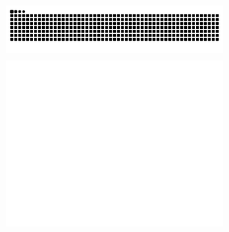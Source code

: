 <picture>
  <source media="(prefers-color-scheme: dark)" srcset="https://raw.githubusercontent.com/ZhiJingHub/ZhiJingHub/output/github-contribution-grid-snake-dark.svg">
  <source media="(prefers-color-scheme: light)" srcset="https://raw.githubusercontent.com/ZhiJingHub/ZhiJingHub/output/github-contribution-grid-snake.svg">
  <img alt="github contribution grid snake animation" src="https://raw.githubusercontent.com/ZhiJingHub/ZhiJingHub/output/github-contribution-grid-snake.svg">
</picture>

![Metrics](/github-metrics.svg)
